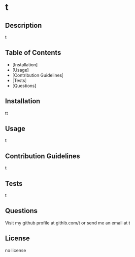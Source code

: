 # t

## Description

t

## Table of Contents

- [Installation]
- [Usage]
- [Contribution Guidelines]
- [Tests]
- [Questions]

## Installation

tt

## Usage

t

## Contribution Guidelines

t

## Tests

t

## Questions

Visit my github profile at githib.com/t or send me an email at t 

## License

no license